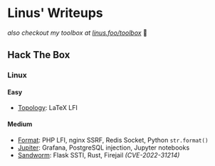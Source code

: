 # Linus' Writeups

_also checkout my toolbox at [linus.foo/toolbox](https://linus.foo/toolbox)_ 🧰

## Hack The Box

### Linux

#### Easy
- [Topology](htb/Topology.md): LaTeX LFI

#### Medium
- [Format](htb/Format.md): PHP LFI, nginx SSRF, Redis Socket, Python `str.format()`
- [Jupiter](htb/Jupiter.md): Grafana, PostgreSQL injection, Jupyter notebooks
- [Sandworm](htb/Sandworm.md): Flask SSTI, Rust, Firejail *(CVE-2022-31214)* 